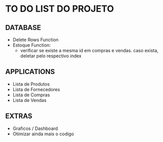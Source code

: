 # TO DO LIST DO PROJETO

## DATABASE

- Delete Rows Function
- Estoque Function:
  - verificar se existe a mesma id em compras e vendas. caso exista, deletar pelo respectivo index

## APPLICATIONS

- Lista de Produtos
- Lista de Fornecedores
- Lista de Compras
- Lista de Vendas

## EXTRAS

- Graficos / Dashboard
- Otimizar ainda mais o codigo
